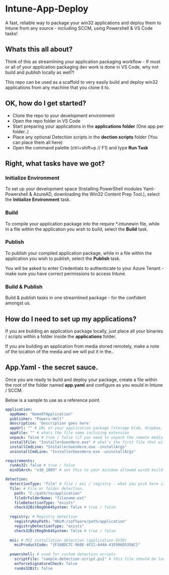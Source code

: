 # Intune-App-Deploy

A fast, reliable way to package your win32 applications and deploy them to Intune from any source - including SCCM, using Powershell & VS Code tasks!

## Whats this all about?

Think of this as streamlining your application packaging workflow - If most or all of your application packaging dev work is done in VS Code, why not build and publish locally as well?!

This repo can be used as a scaffold to very easily build and deploy win32 applications from any machine that you clone it to.

## OK, how do I get started?

- Clone the repo to your development environment
- Open the repo folder in VS Code
- Start preparing your applications in the **applications folder** (One app per folder..)
- Place any optional Detection scripts in the **dection scripts** folder (You can place them all here)
- Open the command palette (ctrl+shift+p // F1) and type **Run Task**

## Right, what tasks have we got?

### Initialize Environment

To set up your development space (Installing PowerShell modules Yaml-Powershell & AzureAD, downloading the Win32 Content Prep Tool.), select the **Initialize Environment** task.

### Build

To compile your application package into the require *.intunewin file, while in a file within the application you wish to build, select the **Build** task.

### Publish

To publish your compiled application package, while in a file within the application you wish to publish, select the **Publish** task.

You will be asked to enter Credentials to authenticate to your Azure Tenant - make sure you have correct permissions to access Intune.

### Build & Publish

Build & publish tasks in one streamlined package - for the confident amongst us.

## How do I need to set up my applications?

If you are building an application package locally, just place all your binaries / scripts within a folder inside the **applications** folder.

If you are building an application from media stored remotely, make a note of the location of the media and we will put it in the..


## App.Yaml - the secret sauce.

Once you are ready to build and deploy your package, create a file within the root of the folder named **app.yaml** and configure as you would in Intune / SCCM.

Below is a sample to use as a reference point.

``` yaml
application:
  appName: "NameOfApplication"
  publisher: "Powers-Hell"
  description: 'Description goes here'
  appUrl: "" # URL of your application package (storage blob, dropbox, whatever)
  appFile: "" # whats the file name inclusing extension
  unpack: false # true / false (if you need to unpack the remote media set to true, otherwise set to false)
  installFile: "InstallerGoesHere.exe" # what's the first file that will trigger the install (setup.exe, setup.msi, setup.ps1 etc)
  installCmdLine: "InstallerGoesHere.exe -installArgs"
  uninstallCmdLine: "InstallerGoesHere.exe -uninstallArgs"

requirements:
  runAs32: false # true / false
  minOSArch: "v10_1809" # set this to your minimum allowed win10 build

detection:
  detectionType: "file" # file / msi / registry - what you pick here is what detection method will be bundled into your application.
  file: # File or folder detection.
    path: "C:/path/to/application"
    fileOrFolderName: "filename.ext"
    fileDetectionType: "exists"
    check32BitRegOn64System: false # true / false
  
  registry: # Registry detection
    registryKeyPath: "HKLM:/software/path/application"
    registryDetectionType: "exists"
    check32BitRegOn64System: false # true / false
  
  msi: # MSI installation detection (application GUID)
    msiProductCode: "{F16BDC7C-960E-4F21-A44A-41E996D5356C}"
    
  powershell: # used for custom detection scripts
    scriptFile: "sample-detection-script.ps1" # this file should be located in the "detection scripts" folder
    enforceSignatureCheck: false
    runAs32Bit: false
```
